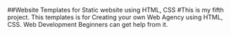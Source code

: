 ##Website Templates for Static website  using HTML, CSS
#This is my fifth project. This templates is for Creating your own Web Agency using HTML, CSS. Web Development Beginners can get help from it.